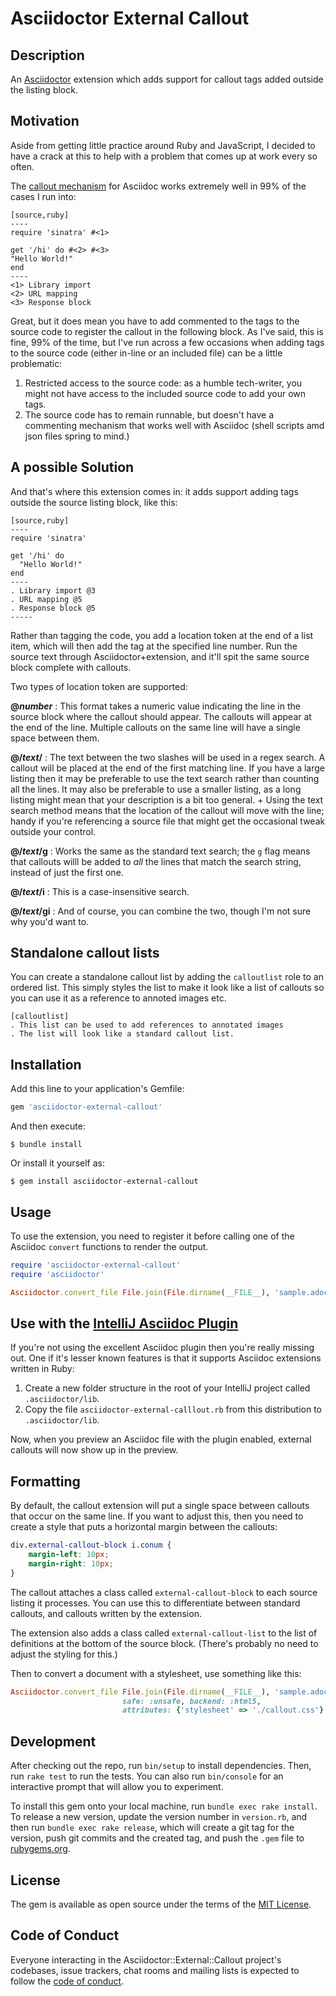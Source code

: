 # Asciidoctor External Callout

## Description

An [Asciidoctor](https://asciidoctor.org/) extension which adds support for callout tags added outside the listing block.

## Motivation

Aside from getting little practice around  Ruby and JavaScript, I decided to have a crack at this to help with a problem that comes up at work every so often.

The [callout mechanism](https://docs.asciidoctor.org/asciidoc/latest/verbatim/callouts/) for Asciidoc works extremely well in 99% of the cases I run into:

```asciidoc
[source,ruby]
----
require 'sinatra' #<1>

get '/hi' do #<2> #<3>
"Hello World!"
end
----
<1> Library import
<2> URL mapping
<3> Response block
```


Great, but it does mean you have to add commented to the tags to the source code to register the callout in the following block. As I've said, this is fine, 99% of the time, but I've run across a few occasions when adding tags to the source code (either in-line or an included file) can be a little problematic:

1. Restricted access to the source code: as a humble tech-writer, you might not have access to the included source code to add your own tags.
1. The source code has to remain runnable, but doesn't have a commenting mechanism that works well with Asciidoc (shell scripts amd json files spring to mind.)

## A possible Solution

And that's where this extension comes in: it adds support adding tags outside the source listing block, like this:

```asciidoc
[source,ruby]
----
require 'sinatra'

get '/hi' do
  "Hello World!"
end
----
. Library import @3
. URL mapping @5
. Response block @5
-----
```

Rather than tagging the code, you add a location token at the end of a list item, which will then add the tag at the specified line number. Run the source text through Asciidoctor+extension, and it'll spit the same source block complete with callouts.

Two types of location token are supported:

**@_number_**
: This format takes a numeric value indicating the line in the source block where the callout should appear. The callouts will appear at the end of the line. Multiple callouts on the same line will have a single space between them.

**@/_text_/**
: The text between the two slashes will be used in a regex search. A callout will be placed at the end of the first matching line.
If you have a large listing then it may be preferable to use the text search rather than counting all the lines. It may also be preferable to use a smaller listing, as a long listing might mean that your description is a bit too general. +
Using the text search method means that the location of the callout will move with the line; handy if you're referencing a source file that might get the occasional tweak outside your control.

**@/_text_/g**
: Works the same as the standard text search; the `g` flag means that callouts willl be added to _all_ the lines that match the search string, instead of just the first one.

**@/_text_/i**
: This is a case-insensitive search.

**@/_text_/gi**
: And of course, you can combine the two, though I'm not sure why you'd want to.

## Standalone callout lists
You can create a standalone callout list by adding the `calloutlist` role to an ordered list. This simply styles the list to make it look like a list of callouts so you can use it as a reference to annoted images etc.
```asciidoc
[calloutlist]
. This list can be used to add references to annotated images
. The list will look like a standard callout list.
```

## Installation

Add this line to your application's Gemfile:

```ruby
gem 'asciidoctor-external-callout'
```

And then execute:

    $ bundle install

Or install it yourself as:

    $ gem install asciidoctor-external-callout

## Usage

To use the extension, you need to register it before calling one of the Asciidoc `convert` functions to render the output.

```ruby
require 'asciidoctor-external-callout'
require 'asciidoctor'

Asciidoctor.convert_file File.join(File.dirname(__FILE__), 'sample.adoc'), safe: :unsafe, backend: :html5
```

## Use with the [IntelliJ Asciidoc Plugin](https://plugins.jetbrains.com/plugin/7391-asciidoc)

If you're not using the excellent Asciidoc plugin then you're really missing out. 
One if it's lesser known features is that it supports Asciidoc extensions written in Ruby:

1. Create a new folder structure in the root of your IntelliJ project called `.asciidoctor/lib`.
2. Copy the file `asciidoctor-external-calllout.rb` from this distribution to `.asciidoctor/lib`.

Now, when you preview an Asciidoc file with the plugin enabled, external callouts will now show up in the preview.

## Formatting

By default, the callout extension will put a single space between callouts that occur on the same line. If you want to adjust this, then you need to create a style that puts a horizontal margin between the callouts:

```css
div.external-callout-block i.conum {
    margin-left: 10px;
    margin-right: 10px;
}
```
The callout attaches a class called `external-callout-block` to each source listing it processes. You can use this to differentiate between standard callouts, and callouts written by the extension.

The extension also adds a class called `external-callout-list` to the list of definitions at the bottom of the source block. (There's probably no need to adjust the styling for this.)

Then to convert a document with a stylesheet, use something like this:

```ruby
Asciidoctor.convert_file File.join(File.dirname(__FILE__), 'sample.adoc'), 
                         safe: :unsafe, backend: :html5,
                         attributes: {'stylesheet' => './callout.css'}
```

## Development

After checking out the repo, run `bin/setup` to install dependencies. Then, run `rake test` to run the tests. You can also run `bin/console` for an interactive prompt that will allow you to experiment.

To install this gem onto your local machine, run `bundle exec rake install`. To release a new version, update the version number in `version.rb`, and then run `bundle exec rake release`, which will create a git tag for the version, push git commits and the created tag, and push the `.gem` file to [rubygems.org](https://rubygems.org).

## License

The gem is available as open source under the terms of the [MIT License](https://opensource.org/licenses/MIT).

## Code of Conduct

Everyone interacting in the Asciidoctor::External::Callout project's codebases, issue trackers, chat rooms and mailing lists is expected to follow the [code of conduct](https://github.com/[USERNAME]/asciidoctor-external-callout/blob/master/CODE_OF_CONDUCT.md).
